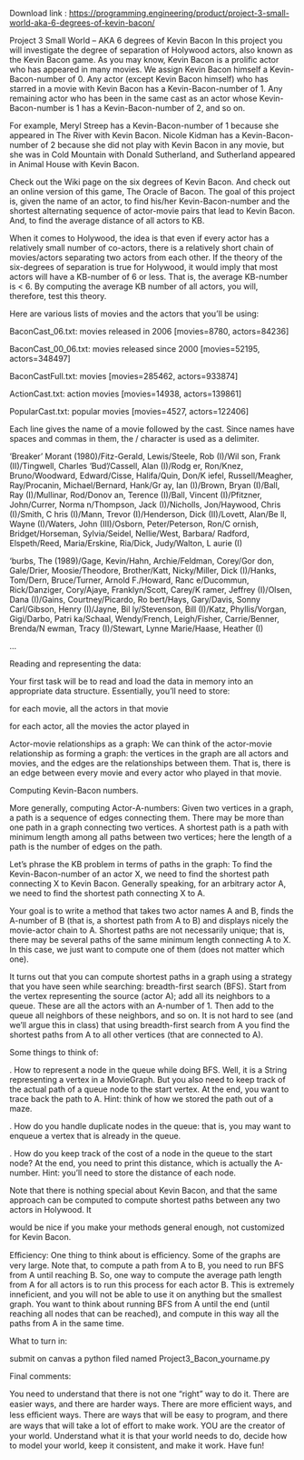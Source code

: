 Download link : https://programming.engineering/product/project-3-small-world-aka-6-degrees-of-kevin-bacon/

Project 3 Small World – AKA 6 degrees of Kevin Bacon
In this project you will investigate the degree of separation of Holywood actors, also known as the Kevin Bacon game. As you may know, Kevin Bacon is a prolific actor who has appeared in many movies. We assign Kevin Bacon himself a Kevin-Bacon-number of 0. Any actor (except Kevin Bacon himself) who has starred in a movie with Kevin Bacon has a Kevin-Bacon-number of 1. Any remaining actor who has been in the same cast as an actor whose Kevin-Bacon-number is 1 has a Kevin-Bacon-number of 2, and so on.

For example, Meryl Streep has a Kevin-Bacon-number of 1 because she appeared in The River with Kevin Bacon. Nicole Kidman has a Kevin-Bacon-number of 2 because she did not play with Kevin Bacon in any movie, but she was in Cold Mountain with Donald Sutherland, and Sutherland appeared in Animal House with Kevin Bacon.

Check out the Wiki page on the six degrees of Kevin Bacon. And check out an online version of this game, The Oracle of Bacon. The goal of this project is, given the name of an actor, to find his/her Kevin-Bacon-number and the shortest alternating sequence of actor-movie pairs that lead to Kevin Bacon. And, to find the average distance of all actors to KB.

When it comes to Holywood, the idea is that even if every actor has a relatively small number of co-actors, there is a relatively short chain of movies/actors separating two actors from each other. If the theory of the six-degrees of separation is true for Holywood, it would imply that most actors will have a KB-number of 6 or less. That is, the average KB-number is < 6. By computing the average KB number of all actors, you will, therefore, test this theory.

Here are various lists of movies and the actors that you’ll be using:

BaconCast_06.txt: movies released in 2006 [movies=8780, actors=84236]

BaconCast_00_06.txt: movies released since 2000 [movies=52195, actors=348497]

BaconCastFull.txt: movies [movies=285462, actors=933874]

ActionCast.txt: action movies [movies=14938, actors=139861]

PopularCast.txt: popular movies [movies=4527, actors=122406]

Each line gives the name of a movie followed by the cast. Since names have spaces and commas in them, the / character is used as a delimiter.

‘Breaker’ Morant (1980)/Fitz-Gerald, Lewis/Steele, Rob (I)/Wil son, Frank (II)/Tingwell, Charles ‘Bud’/Cassell, Alan (I)/Rodg er, Ron/Knez, Bruno/Woodward, Edward/Cisse, Halifa/Quin, Don/K iefel, Russell/Meagher, Ray/Procanin, Michael/Bernard, Hank/Gr ay, Ian (I)/Brown, Bryan (I)/Ball, Ray (I)/Mullinar, Rod/Donov an, Terence (I)/Ball, Vincent (I)/Pfitzner, John/Currer, Norma n/Thompson, Jack (I)/Nicholls, Jon/Haywood, Chris (I)/Smith, C hris (I)/Mann, Trevor (I)/Henderson, Dick (II)/Lovett, Alan/Be ll, Wayne (I)/Waters, John (III)/Osborn, Peter/Peterson, Ron/C ornish, Bridget/Horseman, Sylvia/Seidel, Nellie/West, Barbara/ Radford, Elspeth/Reed, Maria/Erskine, Ria/Dick, Judy/Walton, L aurie (I)

‘burbs, The (1989)/Gage, Kevin/Hahn, Archie/Feldman, Corey/Gor don, Gale/Drier, Moosie/Theodore, Brother/Katt, Nicky/Miller, Dick (I)/Hanks, Tom/Dern, Bruce/Turner, Arnold F./Howard, Ranc e/Ducommun, Rick/Danziger, Cory/Ajaye, Franklyn/Scott, Carey/K ramer, Jeffrey (I)/Olsen, Dana (I)/Gains, Courtney/Picardo, Ro bert/Hays, Gary/Davis, Sonny Carl/Gibson, Henry (I)/Jayne, Bil ly/Stevenson, Bill (I)/Katz, Phyllis/Vorgan, Gigi/Darbo, Patri ka/Schaal, Wendy/French, Leigh/Fisher, Carrie/Benner, Brenda/N ewman, Tracy (I)/Stewart, Lynne Marie/Haase, Heather (I)

…

Reading and representing the data:

Your first task will be to read and load the data in memory into an appropriate data structure. Essentially, you’ll need to store:

for each movie, all the actors in that movie

for each actor, all the movies the actor played in

Actor-movie relationships as a graph: We can think of the actor-movie relationship as forming a graph: the vertices in the graph are all actors and movies, and the edges are the relationships between them. That is, there is an edge between every movie and every actor who played in that movie.

Computing Kevin-Bacon numbers.

More generally, computing Actor-A-numbers: Given two vertices in a graph, a path is a sequence of edges connecting them. There may be more than one path in a graph connecting two vertices. A shortest path is a path with minimum length among all paths between two vertices; here the length of a path is the number of edges on the path.

Let’s phrase the KB problem in terms of paths in the graph: To find the Kevin-Bacon-number of an actor X, we need to find the shortest path connecting X to Kevin Bacon. Generally speaking, for an arbitrary actor A, we need to find the shortest path connecting X to A.

Your goal is to write a method that takes two actor names A and B, finds the A-number of B (that is, a shortest path from A to B) and displays nicely the movie-actor chain to A. Shortest paths are not necessarily unique; that is, there may be several paths of the same minimum length connecting A to X. In this case, we just want to compute one of them (does not matter which one).

It turns out that you can compute shortest paths in a graph using a strategy that you have seen while searching: breadth-first search (BFS). Start from the vertex representing the source (actor A); add all its neighbors to a queue. These are all the actors with an A-number of 1. Then add to the queue all neighbors of these neighbors, and so on. It is not hard to see (and we’ll argue this in class) that using breadth-first search from A you find the shortest paths from A to all other vertices (that are connected to A).

Some things to think of:

. How to represent a node in the queue while doing BFS. Well, it is a String representing a vertex in a MovieGraph. But you also need to keep track of the actual path of a queue node to the start vertex. At the end, you want to trace back the path to A. Hint: think of how we stored the path out of a maze.

. How do you handle duplicate nodes in the queue: that is, you may want to enqueue a vertex that is already in the queue.

. How do you keep track of the cost of a node in the queue to the start node? At the end, you need to print this distance, which is actually the A-number. Hint: you’ll need to store the distance of each node.

Note that there is nothing special about Kevin Bacon, and that the same approach can be computed to compute shortest paths between any two actors in Holywood. It

would be nice if you make your methods general enough, not customized for Kevin Bacon.

Eﬀiciency: One thing to think about is eﬀiciency. Some of the graphs are very large. Note that, to compute a path from A to B, you need to run BFS from A until reaching B. So, one way to compute the average path length from A for all actors is to run this process for each actor B. This is extremely inneficient, and you will not be able to use it on anything but the smallest graph. You want to think about running BFS from A until the end (until reaching all nodes that can be reached), and compute in this way all the paths from A in the same time.

What to turn in:

submit on canvas a python filed named Project3_Bacon_yourname.py

Final comments:

You need to understand that there is not one “right” way to do it. There are easier ways, and there are harder ways. There are more eﬀicient ways, and less eﬀicient ways. There are ways that will be easy to program, and there are ways that will take a lot of eﬀort to make work. YOU are the creator of your world. Understand what it is that your world needs to do, decide how to model your world, keep it consistent, and make it work. Have fun!
